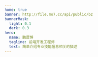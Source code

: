 ```yaml
---
home: true
banner: http://file.mo7.cc/api/public/bz
bannerMask: 
  light: 0.1
  dark: 0.3
hero: 
  name: 鹏展博
  tagline: 前端开发工程师
  text: 简单介绍专业技能信息相关的描述
---
```

